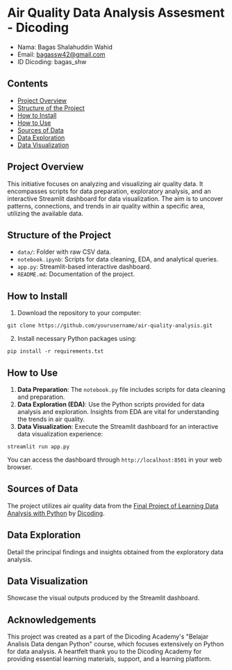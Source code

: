 # Air Quality Data Analysis Assesment - Dicoding
- Nama: Bagas Shalahuddin Wahid
- Email: bagassw42@gmail.com
- ID Dicoding: bagas_shw

## Contents
- [Project Overview](#project-overview)
- [Structure of the Project](#structure-of-the-project)
- [How to Install](#how-to-install)
- [How to Use](#how-to-use)
- [Sources of Data](#sources-of-data)
- [Data Exploration](#data-exploration)
- [Data Visualization](#data-visualization)

## Project Overview
This initiative focuses on analyzing and visualizing air quality data. It encompasses scripts for data preparation, exploratory analysis, and an interactive Streamlit dashboard for data visualization. The aim is to uncover patterns, connections, and trends in air quality within a specific area, utilizing the available data.

## Structure of the Project
- `data/`: Folder with raw CSV data.
- `notebook.ipynb`: Scripts for data cleaning, EDA, and analytical queries.
- `app.py`: Streamlit-based interactive dashboard.
- `README.md`: Documentation of the project.

## How to Install
1. Download the repository to your computer:
```
git clone https://github.com/yourusername/air-quality-analysis.git
```
2. Install necessary Python packages using:
```
pip install -r requirements.txt
```

## How to Use
1. **Data Preparation**: The `notebook.py` file includes scripts for data cleaning and preparation.
2. **Data Exploration (EDA)**: Use the Python scripts provided for data analysis and exploration. Insights from EDA are vital for understanding the trends in air quality.
3. **Data Visualization**: Execute the Streamlit dashboard for an interactive data visualization experience:

```
streamlit run app.py
```
You can access the dashboard through `http://localhost:8501` in your web browser.

## Sources of Data
The project utilizes air quality data from the [Final Project of Learning Data Analysis with Python](https://drive.google.com/file/d/1RhU3gJlkteaAQfyn9XOVAz7a5o1-etgr/view) by [Dicoding](https://www.dicoding.com/).

## Data Exploration
Detail the principal findings and insights obtained from the exploratory data analysis.

## Data Visualization
Showcase the visual outputs produced by the Streamlit dashboard.

## Acknowledgements
This project was created as a part of the Dicoding Academy's "Belajar Analisis Data dengan Python" course, which focuses extensively on Python for data analysis. A heartfelt thank you to the Dicoding Academy for providing essential learning materials, support, and a learning platform.